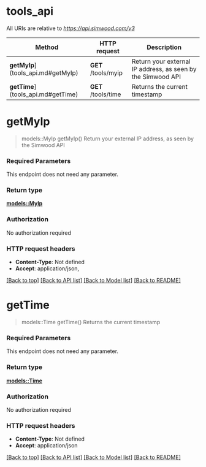# tools_api

All URIs are relative to *https://api.simwood.com/v3*

Method | HTTP request | Description
------------- | ------------- | -------------
**getMyIp**](tools_api.md#getMyIp) | **GET** /tools/myip | Return your external IP address, as seen by the Simwood API
**getTime**](tools_api.md#getTime) | **GET** /tools/time | Returns the current timestamp


# **getMyIp**
> models::MyIp getMyIp()
Return your external IP address, as seen by the Simwood API

### Required Parameters
This endpoint does not need any parameter.

### Return type

[**models::MyIp**](MyIp.md)

### Authorization

No authorization required

### HTTP request headers

 - **Content-Type**: Not defined
 - **Accept**: application/json, 

[[Back to top]](#) [[Back to API list]](../README.md#documentation-for-api-endpoints) [[Back to Model list]](../README.md#documentation-for-models) [[Back to README]](../README.md)

# **getTime**
> models::Time getTime()
Returns the current timestamp

### Required Parameters
This endpoint does not need any parameter.

### Return type

[**models::Time**](Time.md)

### Authorization

No authorization required

### HTTP request headers

 - **Content-Type**: Not defined
 - **Accept**: application/json

[[Back to top]](#) [[Back to API list]](../README.md#documentation-for-api-endpoints) [[Back to Model list]](../README.md#documentation-for-models) [[Back to README]](../README.md)

